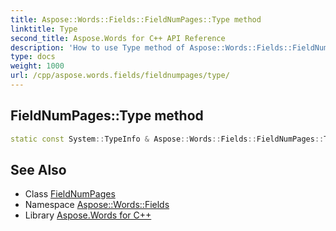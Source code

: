```yaml
---
title: Aspose::Words::Fields::FieldNumPages::Type method
linktitle: Type
second_title: Aspose.Words for C++ API Reference
description: 'How to use Type method of Aspose::Words::Fields::FieldNumPages class in C++.'
type: docs
weight: 1000
url: /cpp/aspose.words.fields/fieldnumpages/type/
---
```

## FieldNumPages::Type method




```cpp
static const System::TypeInfo & Aspose::Words::Fields::FieldNumPages::Type()
```

## See Also

* Class [FieldNumPages](../)
* Namespace [Aspose::Words::Fields](../../)
* Library [Aspose.Words for C++](../../../)
